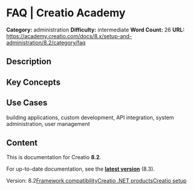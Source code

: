 # FAQ | Creatio Academy

**Category:** administration **Difficulty:** intermediate **Word Count:** 26
**URL:**
https://academy.creatio.com/docs/8.x/setup-and-administration/8.2/category/faq

## Description

## Key Concepts

## Use Cases

building applications, custom development, API integration, system
administration, user management

## Content

This is documentation for Creatio **8.2**.

For up-to-date documentation, see the
**[latest version](/docs/8.x/setup-and-administration/category/faq)** (8.3).

Version:
8.2[Framework compatibility](/docs/8.x/setup-and-administration/8.2/on-site-deployment/deployment-faq/framework-compatibility)[Creatio .NET products](/docs/8.x/setup-and-administration/8.2/on-site-deployment/deployment-faq/creatio-net-products)[Creatio setup](/docs/8.x/setup-and-administration/8.2/on-site-deployment/deployment-faq/creatio-setup-faq)
